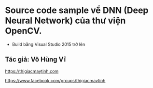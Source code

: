 # Source code sample về DNN (Deep Neural Network) của thư viện OpenCV.
- Build bằng Visual Studio 2015 trở lên

## Tác giả: Võ Hùng Vĩ

https://thigiacmaytinh.com

https://www.facebook.com/groups/thigiacmaytinh